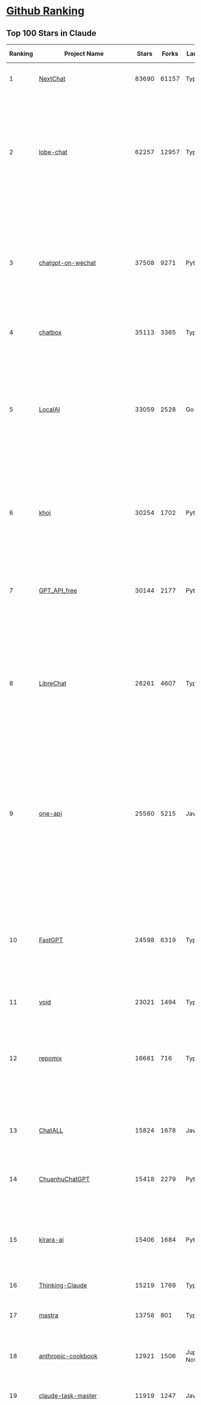 [Github Ranking](../README.md)
==========

## Top 100 Stars in Claude

| Ranking | Project Name | Stars | Forks | Language | Open Issues | Description | Last Commit |
| ------- | ------------ | ----- | ----- | -------- | ----------- | ----------- | ----------- |
| 1 | [NextChat](https://github.com/ChatGPTNextWeb/NextChat) | 83690 | 61157 | TypeScript | 635 | ✨ Light and Fast AI Assistant. Support: Web \| iOS \| MacOS \| Android \|  Linux \| Windows | 2025-04-19T08:00:42Z |
| 2 | [lobe-chat](https://github.com/lobehub/lobe-chat) | 62257 | 12957 | TypeScript | 766 | 🤯 Lobe Chat - an open-source, modern-design AI chat framework. Supports Multi AI Providers( OpenAI / Claude 4 / Gemini / Ollama / DeepSeek / Qwen), Knowledge Base (file upload / knowledge management / RAG ), Multi-Modals (Plugins/Artifacts) and Thinking. One-click FREE deployment of your private ChatGPT/ Claude / DeepSeek application. | 2025-06-06T00:32:51Z |
| 3 | [chatgpt-on-wechat](https://github.com/zhayujie/chatgpt-on-wechat) | 37508 | 9271 | Python | 289 | 基于大模型搭建的聊天机器人，同时支持 微信公众号、企业微信应用、飞书、钉钉 等接入，可选择GPT4.1/GPT-4o/GPT-o1/ DeepSeek/Claude/文心一言/讯飞星火/通义千问/ Gemini/GLM-4/Kimi/LinkAI，能处理文本、语音和图片，访问操作系统和互联网，支持基于自有知识库进行定制企业智能客服。 | 2025-05-30T09:06:57Z |
| 4 | [chatbox](https://github.com/chatboxai/chatbox) | 35113 | 3365 | TypeScript | 708 | User-friendly Desktop Client App for AI Models/LLMs (GPT, Claude, Gemini, Ollama...) | 2025-05-28T12:59:36Z |
| 5 | [LocalAI](https://github.com/mudler/LocalAI) | 33059 | 2528 | Go | 452 | :robot: The free, Open Source alternative to OpenAI, Claude and others. Self-hosted and local-first. Drop-in replacement for OpenAI,  running on consumer-grade hardware. No GPU required. Runs gguf, transformers, diffusers and many more models architectures. Features: Generate Text, Audio, Video, Images, Voice Cloning, Distributed, P2P inference | 2025-06-05T22:10:02Z |
| 6 | [khoj](https://github.com/khoj-ai/khoj) | 30254 | 1702 | Python | 75 | Your AI second brain. Self-hostable. Get answers from the web or your docs. Build custom agents, schedule automations, do deep research. Turn any online or local LLM into your personal, autonomous AI (gpt, claude, gemini, llama, qwen, mistral). Get started - free. | 2025-06-04T07:05:04Z |
| 7 | [GPT_API_free](https://github.com/chatanywhere/GPT_API_free) | 30144 | 2177 | Python | 13 | Free ChatGPT&DeepSeek API Key，免费ChatGPT&DeepSeek API。免费接入DeepSeek API和GPT4 API，支持 gpt \| deepseek \| claude \| gemini \| grok 等排名靠前的常用大模型。 | 2025-05-17T17:09:25Z |
| 8 | [LibreChat](https://github.com/danny-avila/LibreChat) | 26261 | 4607 | TypeScript | 154 | Enhanced ChatGPT Clone: Features Agents, DeepSeek, Anthropic, AWS, OpenAI, Assistants API, Azure, Groq, o1, GPT-4o, Mistral, OpenRouter, Vertex AI, Gemini, Artifacts, AI model switching, message search, Code Interpreter, langchain, DALL-E-3, OpenAPI Actions, Functions, Secure Multi-User Auth, Presets, open-source for self-hosting. Active project. | 2025-06-06T00:48:46Z |
| 9 | [one-api](https://github.com/songquanpeng/one-api) | 25560 | 5215 | JavaScript | 857 | LLM API 管理 & 分发系统，支持 OpenAI、Azure、Anthropic Claude、Google Gemini、DeepSeek、字节豆包、ChatGLM、文心一言、讯飞星火、通义千问、360 智脑、腾讯混元等主流模型，统一 API 适配，可用于 key 管理与二次分发。单可执行文件，提供 Docker 镜像，一键部署，开箱即用。LLM API management & key redistribution system, unifying multiple providers under a single API. Single binary, Docker-ready, with an English UI. | 2025-02-21T11:30:22Z |
| 10 | [FastGPT](https://github.com/labring/FastGPT) | 24598 | 6319 | TypeScript | 549 | FastGPT is a knowledge-based platform built on the LLMs, offers a comprehensive suite of out-of-the-box capabilities such as data processing, RAG retrieval, and visual AI workflow orchestration, letting you easily develop and deploy complex question-answering systems without the need for extensive setup or configuration. | 2025-06-05T05:09:49Z |
| 11 | [void](https://github.com/voideditor/void) | 23021 | 1494 | TypeScript | 168 | None | 2025-06-06T02:28:41Z |
| 12 | [repomix](https://github.com/yamadashy/repomix) | 16661 | 716 | TypeScript | 90 | 📦 Repomix is a powerful tool that packs your entire repository into a single, AI-friendly file. Perfect for when you need to feed your codebase to Large Language Models (LLMs) or other AI tools like Claude, ChatGPT, DeepSeek, Perplexity, Gemini, Gemma, Llama, Grok, and more. | 2025-06-06T01:30:06Z |
| 13 | [ChatALL](https://github.com/ai-shifu/ChatALL) | 15824 | 1678 | JavaScript | 227 |  Concurrently chat with ChatGPT, Bing Chat, Bard, Alpaca, Vicuna, Claude, ChatGLM, MOSS, 讯飞星火, 文心一言 and more, discover the best answers | 2025-05-22T16:24:36Z |
| 14 | [ChuanhuChatGPT](https://github.com/GaiZhenbiao/ChuanhuChatGPT) | 15418 | 2279 | Python | 122 | GUI for ChatGPT API and many LLMs. Supports agents, file-based QA, GPT finetuning and query with web search. All with a neat UI. | 2025-03-13T09:36:38Z |
| 15 | [kirara-ai](https://github.com/lss233/kirara-ai) | 15406 | 1684 | Python | 65 | 🤖 可 DIY 的 多模态 AI 聊天机器人 \| 🚀 快速接入 微信、 QQ、Telegram、等聊天平台 \| 🦈支持DeepSeek、Grok、Claude、Ollama、Gemini、OpenAI \| 工作流系统、网页搜索、AI画图、人设调教、虚拟女仆、语音对话 \|  | 2025-05-24T15:31:21Z |
| 16 | [Thinking-Claude](https://github.com/richards199999/Thinking-Claude) | 15219 | 1769 | TypeScript | 0 | Let your Claude able to think | 2025-03-10T04:02:46Z |
| 17 | [mastra](https://github.com/mastra-ai/mastra) | 13758 | 801 | TypeScript | 78 | The TypeScript AI agent framework. ⚡ Assistants, RAG, observability. Supports any LLM: GPT-4, Claude, Gemini, Llama. | 2025-06-06T02:57:34Z |
| 18 | [anthropic-cookbook](https://github.com/anthropics/anthropic-cookbook) | 12921 | 1506 | Jupyter Notebook | 30 | A collection of notebooks/recipes showcasing some fun and effective ways of using Claude. | 2025-06-04T22:20:43Z |
| 19 | [claude-task-master](https://github.com/eyaltoledano/claude-task-master) | 11919 | 1247 | JavaScript | 85 | An AI-powered task-management system you can drop into Cursor, Lovable, Windsurf, Roo, and others. | 2025-06-05T18:20:30Z |
| 20 | [LangBot](https://github.com/RockChinQ/LangBot) | 11615 | 880 | Python | 91 | 🤩 Easy-to-use global IM bot platform designed for the LLM era / 简单易用的大模型即时通信机器人平台 ⚡️ Bots for QQ / Discord / WeChat（企业微信、个人微信）/ Telegram / 飞书 / 钉钉 / Slack 🧩 Integrated with ChatGPT、DeepSeek、Dify、n8n、Claude、Google Gemini、xAI、PPIO、Ollama、阿里云百炼、SiliconFlow、Qwen、Moonshot、SillyTraven、MCP、WeClone etc. LLM & Agent | 2025-06-06T02:04:07Z |
| 21 | [claude-code](https://github.com/anthropics/claude-code) | 11453 | 637 | Shell | 697 | Claude Code is an agentic coding tool that lives in your terminal, understands your codebase, and helps you code faster by executing routine tasks, explaining complex code, and handling git workflows - all through natural language commands. | 2025-06-05T18:45:02Z |
| 22 | [awesome-chatgpt-zh](https://github.com/EmbraceAGI/awesome-chatgpt-zh) | 11167 | 923 | Python | 0 | ChatGPT 中文指南🔥，ChatGPT 中文调教指南，指令指南，应用开发指南，精选资源清单，更好的使用 chatGPT 让你的生产力 up up up! 🚀 | 2024-11-05T10:24:21Z |
| 23 | [claude-engineer](https://github.com/Doriandarko/claude-engineer) | 11011 | 1164 | Python | 12 | Claude Engineer is an interactive command-line interface (CLI) that leverages the power of Anthropic's Claude-3.5-Sonnet model to assist with software development tasks.This framework enables Claude to generate and manage its own tools, continuously expanding its capabilities through conversation. Available both as a CLI and a modern web interface | 2024-12-12T22:08:15Z |
| 24 | [coai](https://github.com/coaidev/coai) | 8383 | 1129 | TypeScript | 21 | 🚀 Next Generation AI One-Stop Internationalization Solution. 🚀 下一代 AI 一站式 B/C 端解决方案，支持 OpenAI，Midjourney，Claude，讯飞星火，Stable Diffusion，DALL·E，ChatGLM，通义千问，腾讯混元，360 智脑，百川 AI，火山方舟，新必应，Gemini，Moonshot 等模型，支持对话分享，自定义预设，云端同步，模型市场，支持弹性计费和订阅计划模式，支持图片解析，支持联网搜索，支持模型缓存，丰富美观的后台管理与仪表盘数据统计。 | 2025-04-30T19:12:53Z |
| 25 | [new-api](https://github.com/QuantumNous/new-api) | 7821 | 1534 | Go | 213 | AI模型接口管理与分发系统，支持将多种大模型转为统一格式调用，支持OpenAI、Claude等格式，可供个人或者企业内部管理与分发渠道使用，本项目基于One API二次开发。🍥 The next-generation LLM gateway and AI asset management system supports multiple languages. | 2025-06-05T20:21:05Z |
| 26 | [Noi](https://github.com/lencx/Noi) | 7617 | 581 | JavaScript | 152 | 🚀 Power Your World with AI - Explore, Extend, Empower. | 2025-05-01T02:21:25Z |
| 27 | [Upsonic](https://github.com/Upsonic/Upsonic) | 7517 | 697 | Python | 44 | The most reliable AI agent framework that supports MCP. | 2025-06-05T23:20:13Z |
| 28 | [promptfoo](https://github.com/promptfoo/promptfoo) | 7088 | 564 | TypeScript | 171 | Test your prompts, agents, and RAGs. Red teaming, pentesting, and vulnerability scanning for LLMs. Compare performance of GPT, Claude, Gemini, Llama, and more. Simple declarative configs with command line and CI/CD integration. | 2025-06-05T20:12:03Z |
| 29 | [aichat](https://github.com/sigoden/aichat) | 6928 | 449 | Rust | 1 | All-in-one LLM CLI tool featuring Shell Assistant, Chat-REPL, RAG, AI Tools & Agents, with access to OpenAI, Claude, Gemini, Ollama, Groq, and more. | 2025-06-02T23:50:48Z |
| 30 | [BlackFriday-GPTs-Prompts](https://github.com/friuns2/BlackFriday-GPTs-Prompts) | 6814 | 1055 | None | 89 | List of free GPTs that doesn't require plus subscription  | 2024-11-08T11:03:14Z |
| 31 | [opencommit](https://github.com/di-sukharev/opencommit) | 6686 | 356 | JavaScript | 151 | GPT wrapper for git — generate commit messages with an LLM in 1 sec — works best with Claude 3.5 — supports local models too | 2025-05-30T07:15:00Z |
| 32 | [CL4R1T4S](https://github.com/elder-plinius/CL4R1T4S) | 6308 | 1375 | None | 10 | SYSTEM PROMPT TRANSPARENCY FOR ALL - CHATGPT, GEMINI, GROK, CLAUDE, PERPLEXITY, CURSOR, WINDSURF, DEVIN, REPLIT, AND MORE! | 2025-05-27T20:07:42Z |
| 33 | [deep-searcher](https://github.com/zilliztech/deep-searcher) | 6185 | 612 | Python | 35 | Open Source Deep Research Alternative to Reason and Search on Private Data. Written in Python. | 2025-05-30T12:43:23Z |
| 34 | [system_prompts_leaks](https://github.com/asgeirtj/system_prompts_leaks) | 6121 | 1297 | JavaScript | 0 | Collection of extracted System Prompts from popular chatbots like ChatGPT, Claude & Gemini | 2025-06-04T19:22:35Z |
| 35 | [llamacoder](https://github.com/Nutlope/llamacoder) | 6056 | 1433 | TypeScript | 44 | Open source Claude Artifacts – built with Llama 3.1 405B | 2025-04-08T15:15:38Z |
| 36 | [code2prompt](https://github.com/mufeedvh/code2prompt) | 5815 | 322 | MDX | 10 | A CLI tool to convert your codebase into a single LLM prompt with source tree, prompt templating, and token counting. | 2025-06-02T19:21:48Z |
| 37 | [fragments](https://github.com/e2b-dev/fragments) | 5479 | 731 | TypeScript | 7 | Open-source Next.js template for building apps that are fully generated by AI. By E2B. | 2025-05-22T17:49:47Z |
| 38 | [opencompass](https://github.com/open-compass/opencompass) | 5467 | 594 | Python | 310 | OpenCompass is an LLM evaluation platform, supporting a wide range of models (Llama3, Mistral, InternLM2,GPT-4,LLaMa2, Qwen,GLM, Claude, etc) over 100+ datasets. | 2025-06-05T07:49:17Z |
| 39 | [fastapi_mcp](https://github.com/tadata-org/fastapi_mcp) | 5257 | 440 | Python | 47 | Expose your FastAPI endpoints as Model Context Protocol (MCP) tools, with Auth! | 2025-06-06T00:03:19Z |
| 40 | [deepclaude](https://github.com/getAsterisk/deepclaude) | 5177 | 413 | Rust | 46 | A high-performance LLM inference API and Chat UI that integrates DeepSeek R1's CoT reasoning traces with Anthropic Claude models. | 2025-05-21T11:58:16Z |
| 41 | [chinese-llm-benchmark](https://github.com/jeinlee1991/chinese-llm-benchmark) | 4324 | 181 | None | 30 | 目前已囊括243个大模型，覆盖chatgpt、gpt-4.1、o4-mini、谷歌gemini-2.5、Claude、智谱GLM-Z1、文心一言、qwen-max、百川、讯飞星火、商汤senseChat、minimax等商用模型， 以及DeepSeek-R1-0528、qwq-32b、deepseek-v3、qwen3、llama4、phi-4、glm4、gemma3、mistral、书生internLM2.5等开源大模型。不仅提供排行榜，也提供规模超200万的大模型缺陷库！方便广大社区研究分析、改进大模型。 | 2025-06-03T17:23:29Z |
| 42 | [GodMode](https://github.com/smol-ai/GodMode) | 4270 | 340 | TypeScript | 50 | AI Chat Browser: Fast, Full webapp access to ChatGPT / Claude / Bard / Bing / Llama2! I use this 20 times a day. | 2024-07-29T00:31:03Z |
| 43 | [maestro](https://github.com/Doriandarko/maestro) | 4233 | 653 | Python | 32 | A framework for Claude Opus to intelligently orchestrate subagents. | 2024-07-01T06:49:15Z |
| 44 | [bot-on-anything](https://github.com/zhayujie/bot-on-anything) | 4074 | 928 | Python | 263 | A large model-based chatbot builder that can quickly integrate AI models (including ChatGPT, Claude, Gemini) into various software applications (such as Telegram, Gmail, Slack, and websites). | 2025-01-03T14:13:51Z |
| 45 | [codecompanion.nvim](https://github.com/olimorris/codecompanion.nvim) | 3990 | 232 | Lua | 0 | ✨ AI-powered coding, seamlessly in Neovim | 2025-06-05T22:43:40Z |
| 46 | [mcp-playwright](https://github.com/executeautomation/mcp-playwright) | 3760 | 306 | TypeScript | 26 | Playwright Model Context Protocol Server - Tool to automate Browsers and APIs in Claude Desktop, Cline, Cursor IDE and More 🔌 | 2025-05-21T03:17:26Z |
| 47 | [obsidian-smart-connections](https://github.com/brianpetro/obsidian-smart-connections) | 3748 | 217 | JavaScript | 370 | Chat with your notes & see links to related content with AI embeddings. Use local models or 100+ via APIs like Claude, Gemini, ChatGPT & Llama 3 | 2025-06-06T00:18:27Z |
| 48 | [casibase](https://github.com/casibase/casibase) | 3706 | 434 | Go | 30 | ⚡️AI Cloud OS: Open-source enterprise-level AI knowledge base and MCP (model-context-protocol)/A2A (agent-to-agent) management platform with admin UI, user management and Single-Sign-On⚡️, supports ChatGPT, Claude, Llama, Ollama, HuggingFace, etc., chat bot demo: https://ai.casibase.com, admin UI demo: https://ai-admin.casibase.com | 2025-06-05T12:25:03Z |
| 49 | [free-llm-api-resources](https://github.com/cheahjs/free-llm-api-resources) | 3562 | 311 | Python | 5 | A list of free LLM inference resources accessible via API. | 2025-06-06T01:28:02Z |
| 50 | [every-chatgpt-gui](https://github.com/billmei/every-chatgpt-gui) | 3536 | 248 | None | 4 | Every front-end GUI client for ChatGPT, Claude, and other LLMs | 2025-05-27T12:06:51Z |
| 51 | [claude-coder](https://github.com/kodu-ai/claude-coder) | 3531 | 153 | TypeScript | 22 | Kodu is an autonomous coding agent that lives in your IDE. It is a VSCode extension that can help you build your dream project step by step by leveraging the latest technologies in automated coding agents  | 2025-04-30T10:21:02Z |
| 52 | [deepchat](https://github.com/ThinkInAIXYZ/deepchat) | 3385 | 405 | TypeScript | 40 | 🐬DeepChat - A smart assistant that connects powerful AI to your personal world | 2025-06-06T01:30:16Z |
| 53 | [firecrawl-mcp-server](https://github.com/mendableai/firecrawl-mcp-server) | 3329 | 319 | JavaScript | 25 | Official Firecrawl MCP Server - Adds powerful web scraping to Cursor, Claude and any other LLM clients. | 2025-06-04T21:57:38Z |
| 54 | [DesktopCommanderMCP](https://github.com/wonderwhy-er/DesktopCommanderMCP) | 3286 | 362 | JavaScript | 34 | This is MCP server for Claude that gives it terminal control, file system search and diff file editing capabilities | 2025-06-05T20:31:04Z |
| 55 | [opencode](https://github.com/opencode-ai/opencode) | 3269 | 257 | Go | 43 | A powerful AI coding agent. Built for the terminal. | 2025-06-04T14:52:12Z |
| 56 | [AChat](https://github.com/AprilNEA/AChat) | 3251 | 1211 | TypeScript | 20 | 🌊 AChat - An open-source/self-hosted/local-first AI platform, designed for enterprises and teams, perfectly combining powerful local processing capabilities with seamless remote synchronization. | 2025-06-02T05:04:18Z |
| 57 | [Awesome-ChatGPT-prompts-ZH_CN](https://github.com/L1Xu4n/Awesome-ChatGPT-prompts-ZH_CN) | 3036 | 165 | None | 12 | 如何将ChatGPT调教成一只猫娘 | 2023-07-18T15:57:44Z |
| 58 | [git-mcp](https://github.com/idosal/git-mcp) | 2957 | 201 | TypeScript | 21 | Put an end to code hallucinations! GitMCP is a free, open-source, remote MCP server for any GitHub project | 2025-05-25T16:03:34Z |
| 59 | [DeepClaude](https://github.com/ErlichLiu/DeepClaude) | 2634 | 499 | Python | 25 | Unleash Next-Level AI! 🚀  💻 Code Generation: DeepSeek r1 + Claude 3.7 Sonnet - Unparalleled Performance! 📝 Content Creation: DeepSeek r1 + Gemini 2.5 Pro - Superior Quality! 🔌 OpenAI-Compatible. 🌊 Streaming & Non-Streaming Support.  ✨ Experience the Future of AI – Today! Click to Try Now! ✨ | 2025-05-29T06:51:39Z |
| 60 | [aide](https://github.com/nicepkg/aide) | 2614 | 188 | TypeScript | 32 | Conquer Any Code in VSCode: One-Click Comments, Conversions, UI-to-Code, and AI Batch Processing of Files! 在 VSCode 中征服任何代码：一键注释、转换、UI 图生成代码、AI 批量处理文件！💪 | 2025-05-06T02:52:46Z |
| 61 | [awesome-claude-prompts](https://github.com/langgptai/awesome-claude-prompts) | 2528 | 246 | None | 0 | This repo includes Claude prompt curation to use Claude better. | 2025-03-01T00:29:09Z |
| 62 | [poe-api](https://github.com/ading2210/poe-api) | 2504 | 314 | Python | 39 | [UNMAINTAINED] A reverse engineered Python API wrapper for Quora's Poe, which provides free access to ChatGPT, GPT-4, and Claude. | 2023-09-18T04:56:52Z |
| 63 | [Awesome-MCP-ZH](https://github.com/yzfly/Awesome-MCP-ZH) | 2504 | 146 | None | 0 | MCP 资源精选， MCP指南，Claude MCP，MCP Servers, MCP Clients | 2025-05-30T01:23:17Z |
| 64 | [VLMEvalKit](https://github.com/open-compass/VLMEvalKit) | 2480 | 382 | Python | 107 | Open-source evaluation toolkit of large multi-modality models (LMMs), support 220+ LMMs, 80+ benchmarks | 2025-06-06T03:37:58Z |
| 65 | [forge](https://github.com/antinomyhq/forge) | 2461 | 886 | Rust | 36 | AI enabled pair programmer for Claude, GPT, O Series, Grok, Deepseek, Gemini and 300+ models | 2025-06-05T23:27:20Z |
| 66 | [ruby_llm](https://github.com/crmne/ruby_llm) | 2382 | 145 | Ruby | 42 | Stop juggling AI SDKs! RubyLLM offers one delightful Ruby interface for OpenAI, Anthropic, Gemini, Bedrock, OpenRouter, DeepSeek, Ollama & compatible APIs. Chat, Vision, Audio, PDF, Images, Embeddings, Tools, Streaming & Rails integration. | 2025-06-05T10:08:23Z |
| 67 | [awesome-ai-system-prompts](https://github.com/dontriskit/awesome-ai-system-prompts) | 2319 | 348 | TypeScript | 1 | 🧠 Curated collection of system prompts for top AI tools. Perfect for AI agent builders and prompt engineers. Incuding: ChatGPT, Claude, Perplexity, Manus, Claude-Code, Loveable, v0, Grok, same new, windsurf, notion, and MetaAI.  | 2025-05-29T00:58:37Z |
| 68 | [griptape](https://github.com/griptape-ai/griptape) | 2310 | 194 | Python | 63 | Modular Python framework for AI agents and workflows with chain-of-thought reasoning, tools, and memory.  | 2025-06-05T19:31:20Z |
| 69 | [elia](https://github.com/darrenburns/elia) | 2170 | 135 | Python | 13 | A snappy, keyboard-centric terminal user interface for interacting with large language models. Chat with ChatGPT, Claude, Llama 3, Phi 3, Mistral, Gemma and more. | 2024-10-10T19:12:52Z |
| 70 | [unity-mcp](https://github.com/justinpbarnett/unity-mcp) | 2148 | 300 | C# | 41 | A Unity MCP server that allows MCP clients like Claude Desktop or Cursor to perform Unity Editor actions. | 2025-04-09T13:19:24Z |
| 71 | [mcp](https://github.com/BrowserMCP/mcp) | 1836 | 113 | TypeScript | 36 | Browser MCP is a Model Context Provider (MCP) server that allows AI applications to control your browser | 2025-04-24T21:49:44Z |
| 72 | [dialoqbase](https://github.com/n4ze3m/dialoqbase) | 1756 | 279 | TypeScript | 39 | Create chatbots with ease | 2024-10-15T14:24:20Z |
| 73 | [papersgpt-for-zotero](https://github.com/papersgpt/papersgpt-for-zotero) | 1726 | 50 | JavaScript | 42 | Zotero chat PDF with AI, DeepSeek, GPT 4.1, ChatGPT, Claude, Gemini, Qwen3 | 2025-06-05T02:28:18Z |
| 74 | [tokencost](https://github.com/AgentOps-AI/tokencost) | 1706 | 82 | Python | 9 | Easy token price estimates for 400+ LLMs. TokenOps. | 2025-06-06T00:04:49Z |
| 75 | [exa-mcp-server](https://github.com/exa-labs/exa-mcp-server) | 1674 | 147 | TypeScript | 9 | Claude can perform Web Search \| Exa with MCP (Model Context Protocol) | 2025-06-04T22:36:18Z |
| 76 | [Thinking_in_Java_MindMapping](https://github.com/LjyYano/Thinking_in_Java_MindMapping) | 1604 | 462 | None | 0 | 编程笔记、观影指南、读书笔记、生活感悟、Switch 游戏 | 2025-05-23T10:35:23Z |
| 77 | [DevDocs](https://github.com/cyberagiinc/DevDocs) | 1595 | 153 | TypeScript | 7 | Completely free, private, UI based Tech Documentation MCP server. Designed for coders and software developers in mind. Easily integrate into Cursor, Windsurf, Cline, Roo Code, Claude Desktop App  | 2025-05-21T08:46:35Z |
| 78 | [GalTransl](https://github.com/GalTransl/GalTransl) | 1584 | 105 | Python | 24 | 支持GPT-4/Claude/Deepseek/Sakura等大语言模型的Galgame自动化翻译解决方案  Automated translation solution for visual novels supporting GPT-4/Claude/Deepseek/Sakura | 2025-06-06T03:11:50Z |
| 79 | [ax](https://github.com/ax-llm/ax) | 1527 | 114 | TypeScript | 9 | The "official" unofficial DSPy framework. Build LLM powered agents and other workflows, based on the Stanford DSP paper. | 2025-06-05T08:43:52Z |
| 80 | [prism](https://github.com/prism-php/prism) | 1506 | 127 | PHP | 24 | A unified interface for working with LLMs in Laravel | 2025-06-05T16:39:07Z |
| 81 | [AIChatWeb](https://github.com/Nanjiren01/AIChatWeb) | 1448 | 397 | TypeScript | 20 | 在ChatGPT-Next-Web的基础上，增加注册登录，额度限制，邀请，敏感词，支付，基于docker一键部署。提供后台管理系统，可配置标题、欢迎词、额度不足提醒、公告 | 2024-07-19T07:23:42Z |
| 82 | [codemcp](https://github.com/ezyang/codemcp) | 1392 | 111 | Python | 37 | Coding assistant MCP for Claude Desktop | 2025-06-04T01:38:34Z |
| 83 | [Agently](https://github.com/AgentEra/Agently) | 1352 | 153 | Python | 28 | [GenAI Application Development Framework]  🚀 Build GenAI application quick and easy 💬 Easy to interact with GenAI agent in code using structure data and chained-calls syntax 🧩 Use Agently Workflow to manage complex GenAI working logic 🔀 Switch to any model without rewrite application code | 2025-05-04T13:37:50Z |
| 84 | [AISuperDomain](https://github.com/win4r/AISuperDomain) | 1312 | 236 | C# | 34 | Aila(AI超元域): The premier AI integration tool for Windows, macOS, and Android. Ask once, get answers from 10+ AIs like ChatGPT, Gemini, Claude3, Copilot, Poe, perplexity and more. Features customizable AI and prompts. | 2025-05-21T04:55:10Z |
| 85 | [claude-to-chatgpt](https://github.com/jtsang4/claude-to-chatgpt) | 1294 | 151 | Python | 10 | This project converts the API of Anthropic's Claude model to the OpenAI Chat API format. | 2024-08-18T08:35:25Z |
| 86 | [PandoraHelper](https://github.com/nianhua99/PandoraHelper) | 1281 | 175 | TypeScript | 6 | 使用 PandoraHelper 轻松和你的小伙伴共享 ChatGPT Plus/Claude Pro 服务！ | 2025-02-24T09:10:11Z |
| 87 | [modelfusion](https://github.com/vercel/modelfusion) | 1277 | 91 | TypeScript | 33 | The TypeScript library for building AI applications. | 2024-07-19T15:17:19Z |
| 88 | [ChatChat](https://github.com/okisdev/ChatChat) | 1260 | 216 | TypeScript | 3 | Chat Chat, your own unified chat and search to AI platform, with a simple and easy to use interface. | 2025-06-04T06:03:20Z |
| 89 | [aws-genai-llm-chatbot](https://github.com/aws-samples/aws-genai-llm-chatbot) | 1260 | 386 | TypeScript | 23 | A modular and comprehensive solution to deploy a Multi-LLM and Multi-RAG powered chatbot (Amazon Bedrock, Anthropic, HuggingFace, OpenAI, Meta, AI21, Cohere, Mistral) using AWS CDK on AWS | 2025-06-02T14:06:08Z |
| 90 | [spacy-llm](https://github.com/explosion/spacy-llm) | 1256 | 97 | Python | 37 | 🦙 Integrating LLMs into structured NLP pipelines | 2025-01-08T22:26:19Z |
| 91 | [open-computer-use](https://github.com/e2b-dev/open-computer-use) | 1246 | 171 | Python | 8 | AI computer use powered by open source LLMs and E2B Desktop Sandbox | 2025-06-05T10:13:19Z |
| 92 | [claude-prompt-generator](https://github.com/aws-samples/claude-prompt-generator) | 1233 | 113 | Python | 1 | None | 2024-10-10T21:34:35Z |
| 93 | [sage](https://github.com/Storia-AI/sage) | 1231 | 111 | Python | 23 | Chat with any codebase in under two minutes \| Fully local or via third-party APIs | 2024-11-11T04:49:34Z |
| 94 | [gp.nvim](https://github.com/Robitx/gp.nvim) | 1195 | 101 | Lua | 43 | Gp.nvim (GPT prompt) Neovim AI plugin: ChatGPT sessions & Instructable text/code operations & Speech to text [OpenAI, Ollama, Anthropic, ..] | 2025-04-08T21:18:30Z |
| 95 | [APIPark](https://github.com/APIParkLab/APIPark) | 1187 | 163 | TypeScript | 66 | 🦄云原生、超高性能 AI&API网关，LLM API 管理、分发系统、开放平台，支持所有AI API，不限于OpenAI、Azure、Anthropic Claude、Google Gemini、DeepSeek、字节豆包、ChatGLM、文心一言、讯飞星火、通义千问、360 智脑、腾讯混元等主流模型，统一 API 请求和返回，API申请与审批，调用统计、负载均衡、多模型灾备。一键部署，开箱即用。Cloud native, ultra-high performance AI&API gateway, LLM API management, distribution system, open platform, supporting all AI APIs. | 2025-05-26T11:34:26Z |
| 96 | [kubb](https://github.com/kubb-labs/kubb) | 1182 | 97 | TypeScript | 17 | The ultimate toolkit for working with APIs. | 2025-06-03T16:43:33Z |
| 97 | [llm-ui](https://github.com/richardgill/llm-ui) | 1181 | 57 | TypeScript | 10 | The React library for LLMs | 2025-02-11T12:11:50Z |
| 98 | [bedrock-chat](https://github.com/aws-samples/bedrock-chat) | 1150 | 439 | TypeScript | 113 | AWS-native chatbot using Bedrock | 2025-05-26T02:20:08Z |
| 99 | [AIaW](https://github.com/NitroRCr/AIaW) | 1093 | 93 | Vue | 14 | AI as Workspace - An elegant AI chat client. Full-featured, lightweight. Support multiple workspaces, plugin system, cross-platform, local first + real-time cloud sync, Artifacts, MCP \| 更好的 AI 客户端 | 2025-06-04T02:54:20Z |
| 100 | [poe-api-wrapper](https://github.com/snowby666/poe-api-wrapper) | 1089 | 147 | Python | 27 | 👾 A Python API wrapper for Poe.com. With this, you will have free access to GPT-4, Claude, Llama, Gemini, Mistral and more! 🚀 | 2025-03-07T20:07:31Z |

